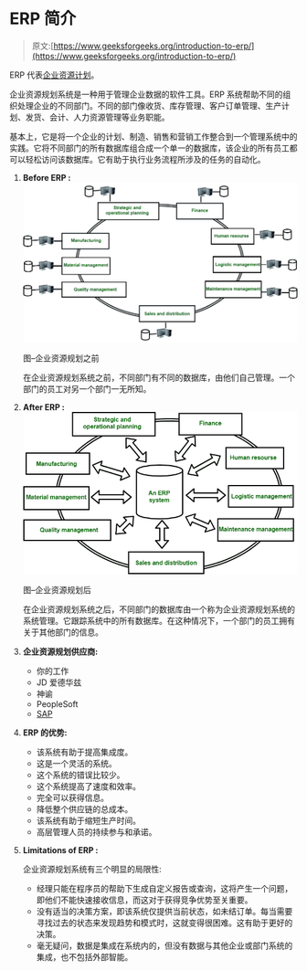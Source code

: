 # ERP 简介

> 原文:[https://www.geeksforgeeks.org/introduction-to-erp/](https://www.geeksforgeeks.org/introduction-to-erp/)

ERP 代表[企业资源计划](https://practice.geeksforgeeks.org/problems/what-is-enterprise-resource-planning-erp-and-what-kind-of-a-database-is-used-in-an-erp-application)。

企业资源规划系统是一种用于管理企业数据的软件工具。ERP 系统帮助不同的组织处理企业的不同部门。不同的部门像收货、库存管理、客户订单管理、生产计划、发货、会计、人力资源管理等业务职能。

基本上，它是将一个企业的计划、制造、销售和营销工作整合到一个管理系统中的实践。它将不同部门的所有数据库组合成一个单一的数据库，该企业的所有员工都可以轻松访问该数据库。它有助于执行业务流程所涉及的任务的自动化。

1.  **Before ERP :**![](img/9b0e2255ae7943c50597e814b4b2257a.png)

    图–企业资源规划之前

    在企业资源规划系统之前，不同部门有不同的数据库，由他们自己管理。一个部门的员工对另一个部门一无所知。

2.  **After ERP :**![](img/b7031973d650a4f2674e82645ca39ef2.png)

    图–企业资源规划后

    在企业资源规划系统之后，不同部门的数据库由一个称为企业资源规划系统的系统管理。它跟踪系统中的所有数据库。在这种情况下，一个部门的员工拥有关于其他部门的信息。

3.  **企业资源规划供应商:**
    *   你的工作
    *   JD 爱德华兹
    *   神谕
    *   PeopleSoft
    *   [SAP](https://www.geeksforgeeks.org/sap-an-introduction/)
4.  **ERP 的优势:**
    *   该系统有助于提高集成度。
    *   这是一个灵活的系统。
    *   这个系统的错误比较少。
    *   这个系统提高了速度和效率。
    *   完全可以获得信息。
    *   降低整个供应链的总成本。
    *   该系统有助于缩短生产时间。
    *   高层管理人员的持续参与和承诺。
5.  **Limitations of ERP :**

    企业资源规划系统有三个明显的局限性:

    *   经理只能在程序员的帮助下生成自定义报告或查询，这将产生一个问题，即他们不能快速接收信息，而这对于获得竞争优势至关重要。
    *   没有适当的决策方案，即该系统仅提供当前状态，如未结订单。每当需要寻找过去的状态来发现趋势和模式时，这就变得很困难。这有助于更好的决策。
    *   毫无疑问，数据是集成在系统内的，但没有数据与其他企业或部门系统的集成，也不包括外部智能。